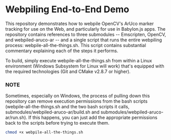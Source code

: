 # Webpiling End-to-End Demo

This repository demonstrates how to webpile OpenCV's ArUco marker tracking for use on the Web, 
and particularly for use in Babylon.js apps.  The repository contains references to three 
submodules -- Emscripten, OpenCV, and webpiled-aruco-ar -- and a single script that runs the 
entire webpiling process: webpile-all-the-things.sh.  This script contains substantial commentary
explaining each of the steps it performs.

To build, simply execute webpile-all-the-things.sh from within a Linux environment (Windows 
Subsystem for Linux will work) that's equipped with the required technologies (Git and CMake 
v2.8.7 or higher).

### NOTE
Sometimes, especially on Windows, the process of pulling down this repository can remove
execution permissions from the bash scripts (webpile-all-the-things.sh and the two bash 
scripts it calls, submodules/webpiled-aruco-ar/build.sh and submodules/webpiled-aruco-ar/run.sh).
If this happens, you can just add the appropriate permissions back to the scripts before trying 
to execute them.

```bash
chmod +x webpile-all-the-things.sh
```